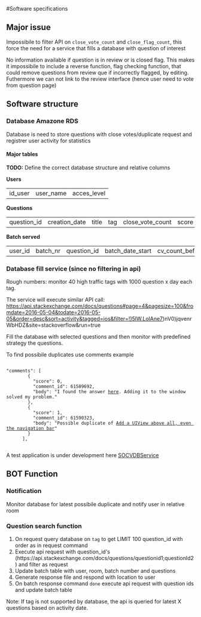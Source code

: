#Software specifications

<h2>Major issue</h2>

Impossibile to filter API  on <code>close_vote_count</code> and <code>close_flag_count</code>, this force the need for a service that fills a database with question of interest

No information available if question is in review or is closed flag. This makes it impossibile to include a reverse function, flag checking function, that could remove questions from review que if incorrectly flagged, by editing. Futhermore we can not link to the review interface (hence user need to vote from question page)

<h2>Software structure</h2>

<h3>Database Amazone RDS</h3>
Database is need to store questions with close votes/duplicate request and registrer user activity for statistics

<h4>Major tables</h4>

<b>TODO:</b> Define the correct database structure and relative columns

<b>Users</b>
<table>
<tr>
<td>id_user</td>
<td>user_name</td>
<td>acces_level</td>
</tr>
</table>

<b>Questions</b>
<table>
<tr>
<td>question_id</td>
<td>creation_date</td>
<td>title</td>
<td>tag</td>
<td>close_vote_count</td>
<td>score</td>
<td>view_count</td>
<td>answer_count</td>
<td>is_answer_accepted</td>
<td>is_possibile_duplicate</td>
<td>id_user_ignore</td>
</tr>
</table>

<b>Batch served</b>
<table>
<tr>
<td>user_id</td>
<td>batch_nr</td>
<td>question_id</td>
<td>batch_date_start</td>
<td>cv_count_before</td>
<td>batch_date_end</td>
<td>cv_count_after</td>
<td>is_closed</td>
</tr>
</table>

<h3>Database fill service (since no filtering in api)</h3>

Rough numbers: monitor 40 high traffic tags with 1000 question x day each tag.

The service will execute similar API call: https://api.stackexchange.com/docs/questions#page=4&pagesize=100&fromdate=2016-05-04&todate=2016-05-05&order=desc&sort=activity&tagged=ios&filter=!)5IW.LolAne7)nV0)jqvenrWbHDZ&site=stackoverflow&run=true

Fill the database with selected questions and then monitor with predefined strategy the questions.

To find possibile duplicates use comments example

<code>
"comments": [
        {
          "score": 0,
          "comment_id": 61589692,
          "body": "I found the answer <a href=\"http://stackoverflow.com/a/21850538/1960169\">here</a>. Adding it to the window solved my problem."
        },
        {
          "score": 1,
          "comment_id": 61590323,
          "body": "Possible duplicate of <a href=\"http://stackoverflow.com/questions/21850436/add-a-uiview-above-all-even-the-navigation-bar\">Add a UIView above all, even the navigation bar</a>"
        }
      ],
      </code>

A test application is under development here <a href="https://github.com/jdd-software/SOCVFinder/tree/master/SOCVDBService">SOCVDBService</a>

<h2>BOT Function</h2>

<h3>Notification</h3>

Monitor database for latest possibile duplicate and notify user in relative room

<h3>Question search function</h3>

<ol>
<li>
On request query database on <code>tag</code> to get LIMIT 100 question_id with order as in request command
</li>
<li>
Execute api request with question_id's (https://api.stackexchange.com/docs/questions/questionid1;questionId2) and filter as request
</li>
<li>
Update batch table with user, room, batch number and questions 
</li>
<li>
Generate response file and respond with location to user
</li>
<li>
On batch response command <code>done</code> execute api request with question ids and update batch table
</li>
</ol>

Note: If tag is not supported by database, the api is queried for latest X questions based on activity date.
